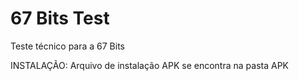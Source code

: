 # 67 Bits Test
 Teste técnico para a 67 Bits

 INSTALAÇÃO: 
 Arquivo de instalação APK se encontra na pasta APK 
